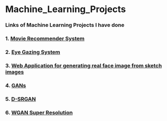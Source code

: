 # Machine_Learning_Projects
### Links of Machine Learning Projects I have done 
### 1. <a href="https://github.com/saquibali7/MovieRecommender">Movie Recommender System</a>
### 2. <a href="https://github.com/saquibali7/EyeGazing">Eye Gazing System</a>
### 3. <a href="https://github.com/saquibali7/Web-application-for-sketch2face"> Web Application for generating real face image from sketch images</a>
### 4. <a href="https://github.com/saquibali7/GeneratingMorulaImages">GANs</a>
### 5. <a href="https://github.com/saquibali7/D-SRGAN">D-SRGAN</a>
### 6. <a href="https://github.com/saquibali7/WGAN_for_SuperResolution">WGAN Super Resolution</a>
